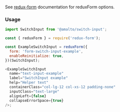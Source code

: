 See [redux-form](https://redux-form.com/6.0.0-rc.1/docs/api/reduxform.md/) documentation for reduxForm options.

### Usage

```typescript
import SwitchInput from '@amalto/switch-input';
```

```javascript
const { reduxForm } = require('redux-form');

const ExampleSwitchInput = reduxForm({
  form: 'form-switch-input-example',
  enableReinitialize: true,
})(SwitchInput);

<ExampleSwitchInput
  name="text-input-example"
  label="SwitchInput example"
  help="Helper text"
  containerClass="col-lg-12 col-xs-12 padding-none"
  inputClass="text-large"
  alignLeft={false}
  collapseErrorSpace={true}
/>;
```
